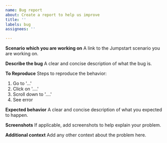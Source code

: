 ```yaml
---
name: Bug report
about: Create a report to help us improve
title: ''
labels: bug
assignees: ''

---
```


**Scenario which you are working on**
A link to the Jumpstart scenario you are working on.

**Describe the bug**
A clear and concise description of what the bug is.

**To Reproduce**
Steps to reproduce the behavior:
1. Go to '...'
2. Click on '....'
3. Scroll down to '....'
4. See error

**Expected behavior**
A clear and concise description of what you expected to happen.

**Screenshots**
If applicable, add screenshots to help explain your problem.

**Additional context**
Add any other context about the problem here.
